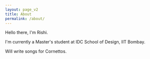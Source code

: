 ```yaml
---
layout: page_v2
title: About
permalink: /about/
---
```


Hello there, I'm Rishi. 

I'm currently a Master's student at IDC School of Design, IIT Bombay.

Will write songs for Cornettos.
